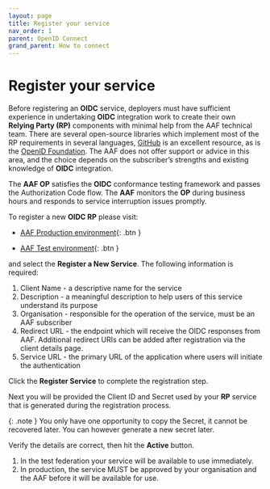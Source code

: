 ```yaml
---
layout: page
title: Register your service
nav_order: 1
parent: OpenID Connect
grand_parent: How to connect
---
```


# Register your service

Before registering an **OIDC** service, deployers must have sufficient experience in undertaking **OIDC** integration
work to create their own **Relying Party (RP)** components with minimal help from the AAF technical team. There are several
open-source libraries which implement most of the RP requirements in several languages, [GitHub](https://github.com)
is an excellent resource, as is the [OpenID Foundation](https://openid.net/developers/libraries/). The AAF does not offer support or
advice in this area, and the choice depends on the subscriber’s strengths and existing knowledge of **OIDC**
integration.

The **AAF OP** satisfies the **OIDC** conformance testing framework and passes the Authorization Code flow. The **AAF**
monitors the **OP** during business hours and responds to service interruption issues promptly.

To register a new **OIDC RP** please visit:

- [AAF Production environment](https://manager.aaf.edu.au/oidc/clients/new){: .btn }

- [AAF Test environment](https://manager.test.aaf.edu.au/oidc/clients/new){: .btn }

and select the **Register a New Service**. The following information is required:

1. Client Name - a descriptive name for the service
2. Description - a meaningful description to help users of this service understand its purpose
3. Organisation - responsible for the operation of the service, must be an AAF subscriber
4. Redirect URL - the endpoint which will receive the OIDC responses from AAF. Additional redirect URIs can be added after registration via the client details page.
5. Service URL - the primary URL of the application where users will initiate the authentication


Click the **Register Service** to complete the registration step.


Next you will be provided the Client ID and Secret used by your **RP** service that is generated during the registration process.

{: .note }
You only have one opportunity to copy the Secret, it cannot be recovered later. You can however generate a new secret later.

Verify the details are correct, then hit the **Active** button.

1. In the test federation your service will be available to use immediately.
2. In production, the service MUST be approved by your organisation and the AAF before it will be available for use.
